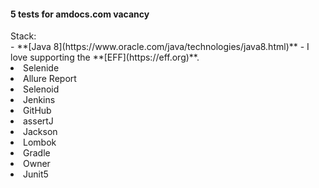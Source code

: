 <h4>5 tests for amdocs.com vacancy</h4>
Stack:<br>
- **[Java 8](https://www.oracle.com/java/technologies/java8.html)**
- I love supporting the **[EFF](https://eff.org)**.
<li>Selenide</li>
<li>Allure Report</li>
<li>Selenoid</li>
<li>Jenkins</li>
<li>GitHub</li>
<li>assertJ</li>
<li>Jackson</li>
<li>Lombok</li>
<li>Gradle</li>
<li>Owner</li>
<li>Junit5</li>
